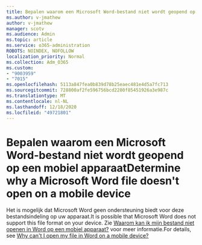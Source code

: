 ```yaml
---
title: Bepalen waarom een Microsoft Word-bestand niet wordt geopend op een mobiel apparaat
ms.author: v-jmathew
author: v-jmathew
manager: scotv
ms.audience: Admin
ms.topic: article
ms.service: o365-administration
ROBOTS: NOINDEX, NOFOLLOW
localization_priority: Normal
ms.collection: Adm_O365
ms.custom:
- "9003959"
- "7015"
ms.openlocfilehash: 5113a847fea0b839d78b25eaec481e4d5a7fc713
ms.sourcegitcommit: 728800af2fe596756bcd2280f85451926a3e987c
ms.translationtype: MT
ms.contentlocale: nl-NL
ms.lasthandoff: 12/18/2020
ms.locfileid: "49721801"
---
```

# <a name="determine-why-a-microsoft-word-file-doesnt-open-on-a-mobile-device"></a><span data-ttu-id="7d3ba-102">Bepalen waarom een Microsoft Word-bestand niet wordt geopend op een mobiel apparaat</span><span class="sxs-lookup"><span data-stu-id="7d3ba-102">Determine why a Microsoft Word file doesn't open on a mobile device</span></span>

<span data-ttu-id="7d3ba-103">Het is mogelijk dat Microsoft Word geen ondersteuning biedt voor deze bestandsindeling op uw apparaat.</span><span class="sxs-lookup"><span data-stu-id="7d3ba-103">It is possible that Microsoft Word does not support this file format on your device.</span></span> <span data-ttu-id="7d3ba-104">Zie [Waarom kan ik mijn bestand niet openen in Word op een mobiel apparaat?](https://go.microsoft.com/fwlink/?linkid=2135663) voor meer informatie.</span><span class="sxs-lookup"><span data-stu-id="7d3ba-104">For details, see [Why can't I open my file in Word on a mobile device?](https://go.microsoft.com/fwlink/?linkid=2135663)</span></span>
